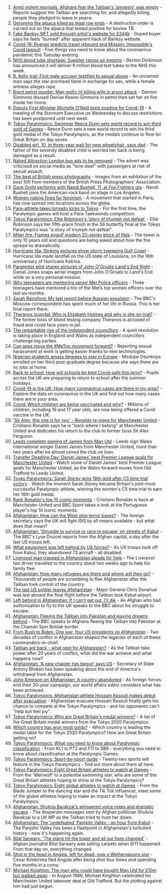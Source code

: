 1. [Amid violent reprisals, Afghans fear the Taliban's 'amnesty' was empty](https://www.bbc.co.uk/news/world-asia-58395954?at_medium=RSS&at_campaign=KARANGA) - Reports suggest the Taliban are searching for, and allegedly killing, people they pledged to leave in peace.
2. [Geronimo the alpaca killed as legal row ends](https://www.bbc.co.uk/news/uk-england-bristol-58255378?at_medium=RSS&at_campaign=KARANGA) - A destruction order is carried out on the alpaca that tested positive for bovine TB.
3. [Fake Banksy NFT sold through artist's website for £244k](https://www.bbc.co.uk/news/technology-58399338?at_medium=RSS&at_campaign=KARANGA) - Duped buyer says he feels "burned" after apparent hack of Banksy website.
4. [Covid-19: Ryanair predicts travel rebound and Mission: Impossible's Covid lawsuit](https://www.bbc.co.uk/news/uk-58395353?at_medium=RSS&at_campaign=KARANGA) - Five things you need to know about the coronavirus pandemic this Tuesday evening.
5. [NHS blood tube shortage: Supplier ramps up imports](https://www.bbc.co.uk/news/business-58394899?at_medium=RSS&at_campaign=KARANGA) - Becton Dickinson has announced it will deliver 9 million blood test tubes to the NHS this week.
6. [R. Kelly trial: First male accuser testifies to sexual abuse](https://www.bbc.co.uk/news/entertainment-arts-58393119?at_medium=RSS&at_campaign=KARANGA) - An unnamed man says the star promised fame in exchange for sex, while a female witness alleges rape.
7. [Brent petrol murder: Man guilty of killing wife in arson attack](https://www.bbc.co.uk/news/uk-england-london-58399850?at_medium=RSS&at_campaign=KARANGA) - Damion Simmons doused Denise Keane-Simmons in petrol then set her on fire inside her home.
8. [Deputy First Minister Michelle O'Neill tests positive for Covid-19](https://www.bbc.co.uk/news/uk-northern-ireland-58393886?at_medium=RSS&at_campaign=KARANGA) - A meeting of the Stormont Executive on Wednesday to discuss restrictions has been postponed until next week.
9. [Tokyo Paralympics: Swimmer Reece Dunn sets world record to win third gold of Games](https://www.bbc.co.uk/sport/disability-sport/58390965?at_medium=RSS&at_campaign=KARANGA) - Reece Dunn sets a new world record to win his third gold medal of the Tokyo Paralympics, as the medals continue to flow for Great Britain on day seven.
10. [Disabled girl, 10, in three-year wait for new wheelchair, says dad](https://www.bbc.co.uk/news/uk-england-tyne-58396438?at_medium=RSS&at_campaign=KARANGA) - The father of the severely disabled child is worried her back is being damaged as a result.
11. [Naked Attraction London bus ads to be removed](https://www.bbc.co.uk/news/uk-england-london-58350075?at_medium=RSS&at_campaign=KARANGA) - The advert was criticised on social media as "tone deaf" with passengers at risk of sexual assault.
12. [The best of British press photography](https://www.bbc.co.uk/news/in-pictures-58392452?at_medium=RSS&at_campaign=KARANGA) - Images from an exhibition of the best 100 from members of the British Press Photographers' Association.
13. [Dave Grohl performs with Nandi Bushell, 11, at Foo Fighters gig](https://www.bbc.co.uk/news/uk-england-suffolk-58398324?at_medium=RSS&at_campaign=KARANGA) - Nandi Bushell joins the American rock band on stage in Los Angeles.
14. [Women risking fines for feminism](https://www.bbc.co.uk/news/uk-58322865?at_medium=RSS&at_campaign=KARANGA) - A movement that started in Paris, has now spread into locations across the globe.
15. [Para-athlete takes tornado kicks to Tokyo](https://www.bbc.co.uk/news/disability-58360385?at_medium=RSS&at_campaign=KARANGA) - For the first time, the Paralympic games will host a Para-Taekwondo competition.
16. [Tokyo Paralympics: Ellie Robinson's 'story of triumph not defeat'](https://www.bbc.co.uk/sport/disability-sport/58383911?at_medium=RSS&at_campaign=KARANGA) - Ellie Robinson says her fifth-place finish in the S6 butterfly final at the Tokyo Paralympics was "a story of triumph not defeat".
17. [Milan fire: Flames engulf modern 20-storey block of flats](https://www.bbc.co.uk/news/world-europe-58385014?at_medium=RSS&at_campaign=KARANGA) - The tower is only 10 years old and questions are being asked about how the fire spread so dramatically.
18. [Hurricane Ida: Striking pictures show storm sweeping Gulf Coast](https://www.bbc.co.uk/news/world-us-canada-58380820?at_medium=RSS&at_campaign=KARANGA) - Hurricane Ida made landfall on the US state of Louisiana, on the 16th anniversary of Hurricane Katrina.
19. [Paramotor pilot shares pictures of John O'Groats-Land's End flight](https://www.bbc.co.uk/news/uk-england-norfolk-58345631?at_medium=RSS&at_campaign=KARANGA) - Daniel Jones snaps aerial images from John O'Groats to Land's End while on a very personal mission.
20. [Why teenagers are mentoring senior Met Police officers](https://www.bbc.co.uk/news/uk-england-london-58351814?at_medium=RSS&at_campaign=KARANGA) - Three teenagers have mentored a trio of the Met’s top women officers over the last six months.
21. [Sarah Rainsford: My last report before Russian expulsion](https://www.bbc.co.uk/news/world-europe-58395121?at_medium=RSS&at_campaign=KARANGA) - The BBC's Moscow correspondent has spent much of her life in Russia. This is her final report there.
22. [Theranos scandal: Who is Elizabeth Holmes and why is she on trial?](https://www.bbc.co.uk/news/business-58336998?at_medium=RSS&at_campaign=KARANGA) - The former boss of blood testing company Theranos is accused of fraud and could face years in jail.
23. [The remarkable rise of the independent councillors](https://www.bbc.co.uk/news/uk-politics-58244507?at_medium=RSS&at_campaign=KARANGA) - A quiet revolution is taking place in England and Wales as independent councillors challenge big parties.
24. [Can apps move the #MeToo movement forward?](https://www.bbc.co.uk/news/business-58260533?at_medium=RSS&at_campaign=KARANGA) - Reporting sexual harassment at work is getting easier thanks to new technologies.
25. [Nigerian students amass degrees to stay in Europe](https://www.bbc.co.uk/news/world-africa-58319976?at_medium=RSS&at_campaign=KARANGA) - Modupe Osunkoya enrolled on her third post-graduate degree because she says there are no jobs at home.
26. [Back to school: How will schools be kept Covid-safe this term?](https://www.bbc.co.uk/news/education-51643556?at_medium=RSS&at_campaign=KARANGA) - Pupils across the UK are preparing to return to school after the summer holidays.
27. [Covid-19 in the UK: How many coronavirus cases are there in my area?](https://www.bbc.co.uk/news/uk-51768274?at_medium=RSS&at_campaign=KARANGA) - Explore the data on coronavirus in the UK and find out how many cases there are in your area.
28. [Covid: Which children are being vaccinated and why?](https://www.bbc.co.uk/news/health-57888429?at_medium=RSS&at_campaign=KARANGA) - Millions of children, including 16 and 17 year olds, are now being offered a Covid vaccine in the UK.
29. ['Sir Alex, this one is for you' - Ronaldo re-signs for Manchester United](https://www.bbc.co.uk/sport/football/58367537?at_medium=RSS&at_campaign=KARANGA) - Cristiano Ronaldo says he is "back where I belong" at Manchester United and dedicates his return to the club to former boss Sir Alex Ferguson.
30. [Leeds complete signing of James from Man Utd](https://www.bbc.co.uk/sport/football/58393587?at_medium=RSS&at_campaign=KARANGA) - Leeds sign Wales international winger Daniel James from Manchester United, more than two years after he almost joined the club on loan.
31. [Transfer Deadline Day: Daniel James' best Premier League goals for Manchester United](https://www.bbc.co.uk/sport/av/football/58396852?at_medium=RSS&at_campaign=KARANGA) - Watch some of Daniel James' best Premier League goals for Manchester United, as the Wales forward moves from Old Trafford to Leeds United.
32. [Toyko Paralympics: Sarah Storey wins 16th gold after C5 time trial victory](https://www.bbc.co.uk/sport/av/disability-sport/58393461?at_medium=RSS&at_campaign=KARANGA) - Watch the moment Sarah Storey became Britain's joint-most successful Paralympic athlete, winning the women's C5 time trial to earn her 16th gold medal.
33. [Rank Ronaldo's top 10 iconic moments](https://www.bbc.co.uk/sport/football/58383967?at_medium=RSS&at_campaign=KARANGA) - Cristiano Ronaldo is back at Manchester United and BBC Sport takes a look at the Portuguese player's top 10 iconic moments.
34. [Afghanistan: How can the West stop terror bases?](https://www.bbc.co.uk/news/uk-58395371?at_medium=RSS&at_campaign=KARANGA) - The foreign secretary says the UK will fight ISIS by all means available - but what does that mean?
35. [Afghanistan: 'Struggle to survive or race to escape' on streets of Kabul](https://www.bbc.co.uk/news/world-asia-58393245?at_medium=RSS&at_campaign=KARANGA) - The BBC's Lyse Doucet reports from the Afghan capital, a day after the last US troops left.
36. [What equipment was left behind by US forces?](https://www.bbc.co.uk/news/world-58393763?at_medium=RSS&at_campaign=KARANGA) - As US troops took off from Kabul, they abandoned 73 aircraft - all disabled.
37. [Liverpool man trapped in Afghanistan pleads for help](https://www.bbc.co.uk/news/uk-england-merseyside-58395154?at_medium=RSS&at_campaign=KARANGA) - The Liverpool taxi driver travelled to the country about two weeks ago to help his family flee.
38. [Afghanistan: How many refugees are there and where will they go?](https://www.bbc.co.uk/news/world-asia-58283177?at_medium=RSS&at_campaign=KARANGA) - Thousands of people are scrambling to flee Afghanistan after the Taliban took control of the country.
39. [The last US soldier leaves Afghanistan](https://www.bbc.co.uk/news/world-us-canada-58390310?at_medium=RSS&at_campaign=KARANGA) - Major General Chris Donahue was last aboard the final flight before the Taliban took Kabul airport.
40. [Left behind in Afghanistan: If I can’t get out, I’ll die](https://www.bbc.co.uk/news/world-asia-58375243?at_medium=RSS&at_campaign=KARANGA) - An Afghan who had authorisation to fly to the UK speaks to the BBC about his struggle to escape.
41. [Afghanistan: Fleeing the Taliban into Pakistan and leaving dreams behind](https://www.bbc.co.uk/news/world-asia-58380551?at_medium=RSS&at_campaign=KARANGA) - The BBC speaks to Afghans fleeing the Taliban into Pakistan at the Chaman Spin Boldak border.
42. [From Bush to Biden: One war, four US presidents on Afghanistan](https://www.bbc.co.uk/news/world-us-canada-58352128?at_medium=RSS&at_campaign=KARANGA) - Two decades of conflict in Afghanistan shaped the legacies of each of these commanders-in-chief.
43. [Taliban are back - what next for Afghanistan?](https://www.bbc.co.uk/news/world-asia-49192495?at_medium=RSS&at_campaign=KARANGA) - As the Taliban take power after 20 years of conflict, what did the war achieve and what happens now?
44. [Afghanistan: ‘A new chapter has begun’ says US](https://www.bbc.co.uk/news/world-us-canada-58389752?at_medium=RSS&at_campaign=KARANGA) - Secretary of State Antony Blinken has been speaking about the end of America's withdrawal from Afghanistan.
45. [John Simpson on Afghanistan: A country abandoned](https://www.bbc.co.uk/news/58377984?at_medium=RSS&at_campaign=KARANGA) - As foreign forces end their 20-year campaign, our world affairs editor considers what has been achieved.
46. [Tokyo Paralympics: Afghanistan athlete Hossain Rasouli makes debut after evacuation](https://www.bbc.co.uk/sport/disability-sport/58394964?at_medium=RSS&at_campaign=KARANGA) - Afghanistan evacuee Hossain Rasouli finally gets his chance to compete at the Tokyo Paralympics - and his opponents can't "help but feel joy".
47. [Tokyo Paralympics: Who are Great Britain's medal winners?](https://www.bbc.co.uk/sport/disability-sport/58267875?at_medium=RSS&at_campaign=KARANGA) - A list of the Great Britain medal winners from the Tokyo 2020 Paralympics.
48. [Which country has won most golds?](https://www.bbc.co.uk/sport/disability-sport/58267874?at_medium=RSS&at_campaign=KARANGA) - Which country is leading the medal table for the Tokyo 2020 Paralympics? How are Great Britain getting on?
49. [Tokyo Paralympics: What you need to know about Paralympic classification](https://www.bbc.co.uk/sport/disability-sport/57396986?at_medium=RSS&at_campaign=KARANGA) - From KL1 to PT2 and F11 to SB6 - everything you need to know about classification at the Paralympic Games.
50. [Tokyo Paralympics: Sport-by-sport guide](https://www.bbc.co.uk/sport/disability-sport/58228171?at_medium=RSS&at_campaign=KARANGA) - Twenty-two sports will feature in the Tokyo Paralympics - find out more about them all here.
51. [Tokyo Paralympics: Eight Great Britain athletes to watch at Games](https://www.bbc.co.uk/sport/disability-sport/58126396?at_medium=RSS&at_campaign=KARANGA) - From the 'Weirwolf' to a potential swimming star, who are some of the Great Britain athletes hoping to shine at the Tokyo Paralympics?
52. [Tokyo Paralympics: Eight global athletes to watch at Games](https://www.bbc.co.uk/sport/disability-sport/58203418?at_medium=RSS&at_campaign=KARANGA) - From the Blade Jumper to the dancing star and the Tik Tok influencer, meet some of the global athletes hoping to make an impact at the Tokyo Paralympics.
53. [Afghanistan: Shukria Barakzai's whispered voice notes and dramatic escape](https://www.bbc.co.uk/news/world-asia-58345901?at_medium=RSS&at_campaign=KARANGA) - The desperate messages sent by Afghan politician Shukria Barakzai to a UK MP as the Taliban tried to hunt her down.
54. [Afghanistan: The 'undefeated' Panjshir Valley - an hour from Kabul](https://www.bbc.co.uk/news/world-asia-58329527?at_medium=RSS&at_campaign=KARANGA) - The Panjshir Valley has been a flashpoint in Afghanistan's turbulent history - now it's happening again.
55. [Bilal Sarwary: 'The plane hit the tower and all our lives changed'](https://www.bbc.co.uk/news/world-south-asia-58071592?at_medium=RSS&at_campaign=KARANGA) - Afghan journalist Bilal Sarwary was selling carpets when 9/11 happened. From that day on, everything changed.
56. [Shot in the head in Angola, left for dead, now a Wetherspoons star](https://www.bbc.co.uk/news/uk-58266180?at_medium=RSS&at_campaign=KARANGA) - Cesar Kimbirima fled Angola after being shot four times and spending five months in a coma.
57. [Michael Knighton: The man who could have bought Man Utd for £10m but walked away](https://www.bbc.co.uk/sport/football/58233755?at_medium=RSS&at_campaign=KARANGA) - In August 1989, Michael Knighton celebrated his Manchester United takeover deal at Old Trafford. But the plotting against him had just begun.
